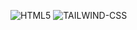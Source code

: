 ![HTML5](https://img.shields.io/badge/html5-%23E34F26.svg?style=for-the-badge&logo=html5&logoColor=white) ![TAILWIND-CSS](https://img.shields.io/badge/tailwind-%231572B6.svg?style=for-the-badge&logo=tailwindcss&logoColor=white)


